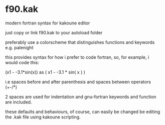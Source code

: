 # f90.kak
modern fortran syntax for kakoune editor

just copy or link f90.kak to your autoload folder

preferably use a colorscheme that distinguishes functions and keywords e.g. palenight

this provides syntax for how i prefer to code fortran, so, for example, i would code this:

(x1 - -3.1*sin(x)) as ( x1 - -3.1 * sin( x ) )

i.e spaces before and after parenthesis and spaces between operators (+-/*)

2 spaces are used for indentation and gnu-fortran keywords and function are included.

these defaults and behaviours, of course, can easily be changed be editing the .kak file
using kakoune scripting.


